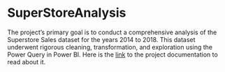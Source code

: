# SuperStoreAnalysis
The project’s primary goal is to conduct a comprehensive analysis of the Superstore Sales dataset for the years 2014 to 2018. This dataset underwent rigorous cleaning, transformation, and exploration using the Power Query in Power BI.
Here is the [link](https://medium.com/@olabisiolaleye/super-store-sales-analysis-8fad3ab4d29d) to the project documentation to read about it.
